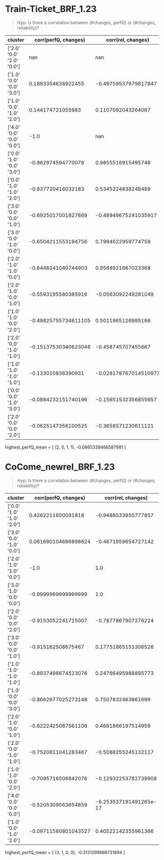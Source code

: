 # Train-Ticket_BRF_1.23 
> Hyp: Is there a correlation between (#changes, perfQ) or (#changes, reliability)?

| cluster                   | corr(perfQ, changes) | corr(rel, changes)    | size | perfQMean             | perfQVar |  relMean             |
| ------------------------- | -------------------- | --------------------- | ---- | --------------------- | -------- | -------------------  |
| ['2.0' '0.0' '2.0' '0.0'] | nan                  | nan                   | 1.0  | -0.0538712194134158   | nan      | -0.7886953206077715  |
| ['1.0' '0.0' '0.0' '3.0'] | 0.1893354638922455   | -0.49759537979817847  | 61.0 | -0.0780689703762913   | 0.00099  | -0.7078030895158837  |
| ['1.0' '0.0' '1.0' '2.0'] | 0.144174721055983    | 0.1107092043264067    | 61.0 | -0.0574415247942693   | 0.00063  | -0.689862482462167   |
| ['4.0' '0.0' '0.0' '0.0'] | -1.0                 | nan                   | 16.0 | -0.054634787248375144 | 0.00077  | -0.6579247506077714  |
| ['0.0' '1.0' '0.0' '3.0'] | -0.862974594770078   | 0.9855516915495746    | 36.0 | -0.06299401372166444  | 0.00032  | -0.7598446065961872  |
| ['0.0' '1.0' '1.0' '2.0'] | -0.837720416032183   | 0.5345224838248489    | 10.0 | -0.054094014635103306 | 0.00012  | -0.7140928204074228  |
| ['3.0' '0.0' '0.0' '1.0'] | -0.6925017001827669  | -0.48949675241035917  | 22.0 | -0.04790866362354698  | 0.00099  | -0.7325966201470838  |
| ['3.0' '0.0' '1.0' '0.0'] | -0.6504211553194756  | 0.7994022959774758    | 32.0 | -0.02012853170033683  | 0.00244  | -0.6390546618976216  |
| ['2.0' '1.0' '1.0' '0.0'] | -0.6448241040744903  | 0.9568921667023368    | 17.0 | -0.0230096415363054   | 0.00234  | -0.590554933398265   |
| ['2.0' '1.0' '0.0' '1.0'] | -0.5593195580385916  | -0.0563092249281049   | 50.0 | -0.056781590067476635 | 0.00283  | -0.7130661509578797  | 
| ['1.0' '1.0' '0.0' '2.0'] | -0.49825755734611105 | 0.5011965126985186    | 71.0 | -0.06280636300797647  | 0.00251  | -0.7735712549868328  |
| ['2.0' '0.0' '1.0' '1.0'] | -0.15137530340623048 | -0.458745707455667    | 91.0 | -0.0865339466587981   | 0.00464  | -0.6764032627414535  |
| ['1.0' '1.0' '1.0' '1.0'] | -0.133010836390931   | -0.028178767014510973 | 75.0 | -0.0472001409424239   | 0.00105  | -0.7127196033881514  |
| ['0.0' '0.0' '1.0' '3.0'] | -0.0884232151740196  | -0.15651532356855657  | 16.0 | -0.05518762565655029  | 0.00077  | -0.6616281354457296  |
| ['2.0' '0.0' '0.0' '2.0'] | -0.0625147356100525  | -0.3658571230611121   | 17.0 | -0.0498980655800567   | 0.00019  | -0.7988001690174986  |

highest_perfQ_mean = [ (2, 0, 1, 1), -0.0865339466587981 ]


# CoCome_newrel_BRF_1.23 
> Hyp: Is there a correlation between (#changes, perfQ) or (#changes, reliability)?

| cluster                   | corr(perfQ, changes) | corr(rel, changes)     | size | perfQMean            | perfQVar | relMean             |
| ------------------------- | -------------------- | ---------------------- | ---- | -------------------- | -------- | ------------------- |
| ['0.0' '1.0' '1.0' '2.0'] | 0.4262211600091818   | -0.9488533950777857    | 41.0 | -0.12998813118851335 | 0.00307  | -0.8671495762299181 |
| ['3.0' '0.0' '1.0' '0.0'] | 0.061690104686898624 | -0.4671959654727142    | 57.0 | -0.1762168157501034  | 0.00391  | -0.8013962024143595 |
| ['2.0' '1.0' '1.0' '0.0'] | -1.0                 | 1.0                    | 2.0  | -0.1887035209362817  | 0.02757  | -0.7641155373580468 |
| ['3.0' '1.0' '0.0' '0.0'] | -0.9999999999999999  | 1.0                    | 16.0 | -0.3131299886731694  | 0.00017  | -0.7626119775079572 |
| ['2.0' '0.0' '0.0' '2.0'] | -0.9153052241715007  | -0.7877867907276224    | 22.0 | -0.19028582780761089 | 0.0026   | -0.8246717458559153 |
| ['3.0' '0.0' '0.0' '1.0'] | -0.915162508675467   | 0.17751865151306526    | 61.0 | -0.2379157605397515  | 0.00679  | -0.7930263185279893 |
| ['1.0' '1.0' '1.0' '1.0'] | -0.8937496674523076  | 0.24766495988895773    | 68.0 | -0.10781214887615971 | 0.00644  | -0.822102941356638  |
| ['1.0' '0.0' '0.0' '3.0'] | -0.8662677025273148  | 0.7507832463861699     | 34.0 | -0.0806460076435368  | 0.00119  | -0.9072563074181177 |
| ['2.0' '1.0' '0.0' '1.0'] | -0.8222425087561106  | 0.4681866197514959     | 88.0 | -0.21097495697613758 | 0.00196  | -0.782667273044143  |
| ['2.0' '0.0' '1.0' '1.0'] | -0.7520811041283467  | -0.5088255245132117    | 78.0 | -0.13357942092104422 | 0.00589  | -0.6785207864087828 |
| ['1.0' '1.0' '0.0' '2.0'] | -0.7095716506842076  | -0.12932253782739908   | 39.0 | -0.14494053153976255 | 0.00305  | -0.8313859126121093 |
| ['4.0' '0.0' '0.0' '0.0'] | -0.5205309063654859  | -6.253537191491265e-17 | 10.0 | -0.24145969510392434 | 0.00503  | -0.7630863839882032 |
| ['1.0' '0.0' '1.0' '2.0'] | -0.09711560801043527 | 0.40522142355961366    | 60.0 | -0.1581595818984063  | 0.00591  | -0.7985574569243289 |

highest_perfQ_mean = [ (3, 1, 0, 0), -0.3131299886731694 ]
